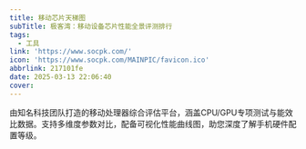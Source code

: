 ```yaml
---
title: 移动芯片天梯图
subTitle: 极客湾：移动设备芯片性能全景评测排行
tags:
  - 工具
link: 'https://www.socpk.com/'
icon: 'https://www.socpk.com/MAINPIC/favicon.ico'
abbrlink: 217101fe
date: 2025-03-13 22:06:40
cover:
---
```


由知名科技团队打造的移动处理器综合评估平台，涵盖CPU/GPU专项测试与能效比数据。支持多维度参数对比，配备可视化性能曲线图，助您深度了解手机硬件配置等级。